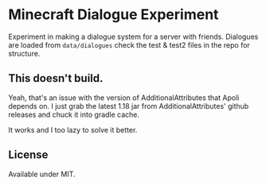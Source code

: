 # Minecraft Dialogue Experiment

Experiment in making a dialogue system for a server with friends. Dialogues are loaded from ``data/dialogues`` check the test & test2 files in the repo for structure.

## This doesn't build.

Yeah, that's an issue with the version of AdditionalAttributes that Apoli depends on. I just grab the latest 1.18 jar from AdditionalAttributes' github releases and chuck it into gradle cache.

It works and I too lazy to solve it better.

## License

Available under MIT.